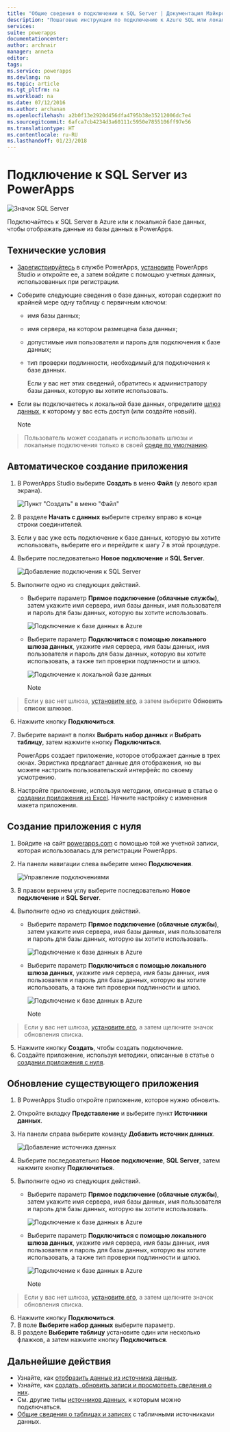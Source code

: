 ```yaml
---
title: "Общие сведения о подключении к SQL Server | Документация Майкрософт"
description: "Пошаговые инструкции по подключению к Azure SQL или локальной базе данных SQL Server"
services: 
suite: powerapps
documentationcenter: 
author: archnair
manager: anneta
editor: 
tags: 
ms.service: powerapps
ms.devlang: na
ms.topic: article
ms.tgt_pltfrm: na
ms.workload: na
ms.date: 07/12/2016
ms.author: archanan
ms.openlocfilehash: a2b0f13e2920d456dfa4795b38e35212006dc7e4
ms.sourcegitcommit: 6afca7cb4234d3a60111c5950e7855106ff97e56
ms.translationtype: HT
ms.contentlocale: ru-RU
ms.lasthandoff: 01/23/2018
---
```

# <a name="connect-to-sql-server-from-powerapps"></a>Подключение к SQL Server из PowerApps
![Значок SQL Server](./media/connection-azure-sqldatabase/sqlicon.png)

Подключайтесь к SQL Server в Azure или к локальной базе данных, чтобы отображать данные из базы данных в PowerApps.

## <a name="prerequisites"></a>Технические условия

* [Зарегистрируйтесь](../signup-for-powerapps.md) в службе PowerApps, [установите](http://aka.ms/powerappsinstall) PowerApps Studio и откройте ее, а затем войдите с помощью учетных данных, использованных при регистрации.
* Соберите следующие сведения о базе данных, которая содержит по крайней мере одну таблицу с первичным ключом:
  
  * имя базы данных;
  * имя сервера, на котором размещена база данных;
  * допустимые имя пользователя и пароль для подключения к базе данных;
  * тип проверки подлинности, необходимый для подключения к базе данных.
    
    Если у вас нет этих сведений, обратитесь к администратору базы данных, которую вы хотите использовать.
* Если вы подключаетесь к локальной базе данных, определите [шлюз данных](../gateway-management.md), к которому у вас есть доступ (или создайте новый).
  
    > [!NOTE]
> Пользователь может создавать и использовать шлюзы и локальные подключения только в своей [среде по умолчанию](../working-with-environments.md).

## <a name="generate-an-app-automatically"></a>Автоматическое создание приложения
1. В PowerApps Studio выберите **Создать** в меню **Файл** (у левого края экрана).
   
    ![Пункт "Создать" в меню "Файл"](./media/connection-azure-sqldatabase/file-new.png)
2. В разделе **Начать с данных** выберите стрелку вправо в конце строки соединителей.
3. Если у вас уже есть подключение к базе данных, которую вы хотите использовать, выберите его и перейдите к шагу 7 в этой процедуре.
4. Выберите последовательно **Новое подключение** и **SQL Server**.
   
    ![Добавление подключения к SQL Server](./media/connection-azure-sqldatabase/add-sql-connection.png)
5. Выполните одно из следующих действий.
   
   * Выберите параметр **Прямое подключение (облачные службы)**, затем укажите имя сервера, имя базы данных, имя пользователя и пароль для базы данных, которую вы хотите использовать.
     
       ![Подключение к базе данных в Azure](./media/connection-azure-sqldatabase/connect-azure.png)
   * Выберите параметр **Подключиться с помощью локального шлюза данных**, укажите имя сервера, имя базы данных, имя пользователя и пароль для базы данных, которую вы хотите использовать, а также тип проверки подлинности и шлюз.
     
       ![Подключение к локальной базе данных](./media/connection-azure-sqldatabase/connect-onprem.png)
     
       > [!NOTE]
> Если у вас нет шлюза, [установите его](../gateway-reference.md), а затем выберите **Обновить список шлюзов**.
6. Нажмите кнопку **Подключиться**.
7. Выберите вариант в полях **Выбрать набор данных** и **Выбрать таблицу**, затем нажмите кнопку **Подключиться**.
   
    PowerApps создает приложение, которое отображает данные в трех окнах. Эвристика предлагает данные для отображения, но вы можете настроить пользовательский интерфейс по своему усмотрению.
8. Настройте приложение, используя методики, описанные в статье о [создании приложения из Excel](../get-started-create-from-data.md). Начните настройку с изменения макета приложения.

## <a name="build-an-app-from-scratch"></a>Создание приложения с нуля
1. Войдите на сайт [powerapps.com](https://web.powerapps.com) с помощью той же учетной записи, которая использовалась для регистрации PowerApps.
2. На панели навигации слева выберите меню **Подключения**.  
   
    ![Управление подключениями](./media/connection-azure-sqldatabase/manage-connections.png)
3. В правом верхнем углу выберите последовательно **Новое подключение** и **SQL Server**.
4. Выполните одно из следующих действий.
   
   * Выберите параметр **Прямое подключение (облачные службы)**, затем укажите имя сервера, имя базы данных, имя пользователя и пароль для базы данных, которую вы хотите использовать.
     
       ![Подключение к базе данных в Azure](./media/connection-azure-sqldatabase/connect-azure-portal.png)
   * Выберите параметр **Подключиться с помощью локального шлюза данных**, укажите имя сервера, имя базы данных, имя пользователя и пароль для базы данных, которую вы хотите использовать, а также тип проверки подлинности и шлюз.
     
       ![Подключение к базе данных в Azure](./media/connection-azure-sqldatabase/connect-onprem-portal.png)
     
       > [!NOTE]
> Если у вас нет шлюза, [установите его](../gateway-reference.md), а затем щелкните значок обновления списка.
5. Нажмите кнопку **Создать**, чтобы создать подключение.
6. Создайте приложение, используя методики, описанные в статье о [создании приложения с нуля](../get-started-create-from-blank.md).

## <a name="update-an-existing-app"></a>Обновление существующего приложения
1. В PowerApps Studio откройте приложение, которое нужно обновить.
2. Откройте вкладку **Представление** и выберите пункт **Источники данных**.
3. На панели справа выберите команду **Добавить источник данных**.
   
    ![Добавление источника данных](./media/connection-azure-sqldatabase/add-data-source.png)
4. Выберите последовательно **Новое подключение**, **SQL Server**, затем нажмите кнопку **Подключиться**.
5. Выполните одно из следующих действий.
   
   * Выберите параметр **Прямое подключение (облачные службы)**, затем укажите имя сервера, имя базы данных, имя пользователя и пароль для базы данных, которую вы хотите использовать.
     
       ![Подключение к базе данных в Azure](./media/connection-azure-sqldatabase/connect-azure-fromblank.png)
   * Выберите параметр **Подключиться с помощью локального шлюза данных**, укажите имя сервера, имя базы данных, имя пользователя и пароль для базы данных, которую вы хотите использовать, а также тип проверки подлинности и шлюз.
     
       ![Подключение к базе данных в Azure](./media/connection-azure-sqldatabase/connect-onprem-fromblank.png)
     
       > [!NOTE]
> Если у вас нет шлюза, [установите его](../gateway-reference.md), а затем щелкните значок обновления списка.
6. Нажмите кнопку **Подключиться**.
7. В поле **Выберите набор данных** выберите параметр.
8. В разделе **Выберите таблицу** установите один или несколько флажков, а затем нажмите кнопку **Подключиться**.

## <a name="next-steps"></a>Дальнейшие действия
* Узнайте, как [отобразить данные из источника данных](../add-gallery.md).
* Узнайте, как [создать, обновить записи и просмотреть сведения о них](../add-form.md).
* См. другие типы [источников данных](../connections-list.md), к которым можно подключаться.  
* [Общие сведения о таблицах и записях](../working-with-tables.md) с табличными источниками данных.

<!--NotAvailableYet
## View the available functions ##
This connection includes the following functions:

| Function Name |  Description |
| --- | --- |
|[GetItems](connection-azure-sqldatabase.md#getitems) | Retrieves rows from a SQL table |
|[PostItem](connection-azure-sqldatabase.md#postitem) | Inserts a new row into a SQL table |
|[GetItem](connection-azure-sqldatabase.md#getitem) | Retrieves a single row from a SQL table |
|[DeleteItem](connection-azure-sqldatabase.md#deleteitem) | Deletes a row from a SQL table |
|[PatchItem](connection-azure-sqldatabase.md#patchitem) | Updates an existing row in a SQL table |
|[GetTables](connection-azure-sqldatabase.md#gettables) | Retrieves tables from a SQL database |

### GetItems
Get rows: Retrieves rows from a SQL table

#### Input properties

| Name| Data Type|Required|Description|
| ---|---|---|---|
|table|string|yes|Name of SQL table|
|$skip|integer|no|Number of entries to skip (default = 0)|
|$top|integer|no|Maximum number of entries to retrieve (default = 256)|
|$filter|string|no|An ODATA filter query to restrict the number of entries|
|$orderby|string|no|An ODATA orderBy query for specifying the order of entries|

### PostItem
Insert row: Inserts a new row into a SQL table

#### Input properties

| Name| Data Type|Required|Description|
| ---|---|---|---|
|table|string|yes|Name of SQL table|
|item| |yes|Row to insert into the specified table in SQL|

#### Output properties

| Property Name | Data Type | Required | Description |
|---|---|---|---|
|value|array|No | |


### GetItem
Get row: Retrieves a single row from a SQL table

#### Input properties

| Name| Data Type|Required|Description|
| ---|---|---|---|
|table|string|yes|Name of SQL table|
|id|string|yes|Unique identifier of the row to retrieve|

#### Output properties

| Property Name | Data Type | Required | Description |
|---|---|---|---|
|ItemInternalId|string|No | |


### DeleteItem
Delete row: Deletes a row from a SQL table

#### Input properties

| Name| Data Type|Required|Description|
| ---|---|---|---|
|table|string|yes|Name of SQL table|
|id|string|yes|Unique identifier of the row to delete|

#### Output properties
None.

### PatchItem
Update row: Updates an existing row in a SQL table

#### Input properties

| Name| Data Type|Required|Description|
| ---|---|---|---|
|table|string|yes|Name of SQL table|
|id|string|yes|Unique identifier of the row to update|
|item| |yes|Row with updated values|

#### Output properties

| Property Name | Data Type | Required | Description |
|---|---|---|---|
|ItemInternalId|string|No | &nbsp; |


### GetTables
Get tables: Retrieves tables from a SQL database

#### Input properties
None.

#### Output properties

| Property Name | Data Type | Required | Description |
|---|---|---|---|
|value|array|No | Can output the Name and DisplayName properties |

### ExecuteProcedure
Execute stored procedure: Executes a stored procedure in SQL

#### Input properties

| Name| Data Type|Required|Description|
| ---|---|---|---|
|procedure|string|yes|Procedure name|
|parameters| |yes|Input parameters|

#### Output properties
Result of the stored procedure execution.

| Property Name | Data Type | Required | Description |
|---|---|---|---|
|OutputParameters|object|No | Output parameter values |
|ReturnCode|integer|No | Return code of a procedure |
|ResultSets|object|No | Result sets|

-->
